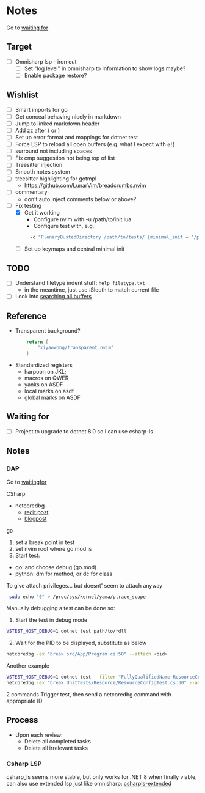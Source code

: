 # Notes

Go to [waiting for](#waiting-for)

## Target

- [ ] Omnisharp lsp - iron out
  - [ ] Set "log level" in omnisharp to Information to show logs maybe?
  - [ ] Enable package restore?

## Wishlist

- [ ] Smart imports for go
- [ ] Get conceal behaving nicely in markdown
- [ ] Jump to linked markdown header
- [ ] Add zz after ( or )
- [ ] Set up error format and mappings for dotnet test
- [ ] Force LSP to reload all open buffers (e.g. what I expect with `e!`)
- [ ] surround not including spaces
- [ ] Fix cmp suggestion not being top of list
- [ ] Treesitter injection
- [ ] Smooth notes system
- [ ] treesitter highlighting for gotmpl
  - https://github.com/LunarVim/breadcrumbs.nvim
- [ ] commentary
  - don't auto inject comments below or above?
- [ ] Fix testing
  - [x] Get it working
    - Configure nvim with -u /path/to/init.lua
    - Configure test with, e.g.:
    ```bash
      -c "PlenaryBustedDirectory /path/to/tests/ {minimal_init = '/path/to/init.lua'}"
    ```
  - [ ] Set up keymaps and central minimal init

## TODO
- [ ] Understand filetype indent stuff: `help filetype.txt`
  - in the meantime, just use :Sleuth to match current file
- [ ] Look into [searching all buffers](https://stackoverflow.com/questions/2450887/vim-searching-through-all-existing-buffers)

## Reference
- Transparent background?
  ```lua
      return {
          "xiyaowong/transparent.nvim"
      }
  ```
- Standardized registers
  - harpoon on <meta> JKL;
  - macros on QWER
  - yanks on ASDF
  - local marks on asdf
  - global marks on ASDF

## Waiting for

- [ ] Project to upgrade to dotnet 8.0 so I can use csharp-ls

## Notes

### DAP

Go to [waitingfor](#waiting-for)

CSharp
- netcoredbg
  - [redit post](https://www.reddit.com/r/csharp/comments/15ktebq/debugging_with_netcoredbg_in_neovim/)
  - [blogpost](https://aaronbos.dev/posts/debugging-csharp-neovim-nvim-dap)

go
1. set a break point in test
2. set nvim root where go.mod is
3. Start test:
  - go: <F5> and choose debug (go.mod)
  - python: <leader>dm for method, or <leader>dc for class


To give attach privileges... but doesnt' seem to attach anyway
```bash
 sudo echo "0" > /proc/sys/kernel/yama/ptrace_scope
```

Manually debugging a test can be done so:
1. Start the test in debug mode
```bash
VSTEST_HOST_DEBUG=1 dotnet test path/to/*dll
```
2. Wait for the PID to be displayed, substitute as <pid> below
```bash
netcoredbg -ex "break src/App/Program.cs:50" --attach <pid>
```

Another example
```bash
VSTEST_HOST_DEBUG=1 dotnet test --filter "FullyQualifiedName~ResourceConfigSuccessfullyParsesValidOrMissingEnvironmentVariables" path/to/*.dll
netcoredbg -ex "break UnitTests/Resource/ResourceConfigTest.cs:30" --attach 20985
```
2 commands
Trigger test, then send a netcoredbg command with appropriate ID

## Process

- Upon each review:
  - Delete all completed tasks
  - Delete all irrelevant tasks

### Csharp LSP

csharp_ls seems more stable, but only works for .NET 8
when finally viable, can also use extended lsp just like omnisharp:
[csharpls-extended](https://github.com/Decodetalkers/csharpls-extended-lsp.nvim)
